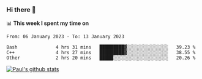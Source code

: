 ### Hi there 👋

📊 **This week I spent my time on**
<!--START_SECTION:waka-->

```text
From: 06 January 2023 - To: 13 January 2023

Bash              4 hrs 31 mins   █████████▓░░░░░░░░░░░░░░░   39.23 %
C++               4 hrs 27 mins   █████████▓░░░░░░░░░░░░░░░   38.55 %
Other             2 hrs 20 mins   █████░░░░░░░░░░░░░░░░░░░░   20.26 %
```

<!--END_SECTION:waka-->


[![Paul's github stats](https://github-readme-stats.vercel.app/api?username=mickeyouyou&theme=dracula&show_icons=true)](https://github.com/anuraghazra/github-readme-stats)
